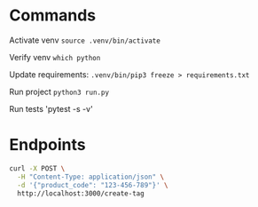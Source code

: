 # Commands
Activate venv
`source .venv/bin/activate`

Verify venv
`which python`

Update requirements:
`.venv/bin/pip3 freeze > requirements.txt`

Run project
`python3 run.py`

Run tests
'pytest -s -v'

# Endpoints
```bash
curl -X POST \
  -H "Content-Type: application/json" \
  -d '{"product_code": "123-456-789"}' \
  http://localhost:3000/create-tag
```
